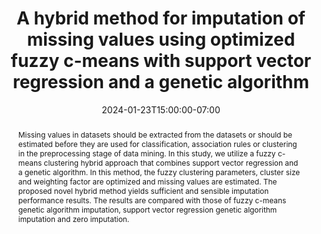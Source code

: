 ---
# Documentation: https://wowchemy.com/docs/managing-content/

title: "A hybrid method for imputation of missing values using optimized fuzzy c-means with support vector regression and a genetic algorithm"
event: EMIL Spring'24 Seminars
event_url:
location: Health Futures Center, ASU
address:
  street:
  city:
  region:
  postcode:
  country:
summary: This presentation discusses missing data imputation through fuzzy c-means clustering.
abstract: Missing values in datasets should be extracted from the datasets or should be estimated before they are used for classification, association rules or clustering in the preprocessing stage of data mining. In this study, we utilize a fuzzy c-means clustering hybrid approach that combines support vector regression and a genetic algorithm. In this method, the fuzzy clustering parameters, cluster size and weighting factor are optimized and missing values are estimated. The proposed novel hybrid method yields sufficient and sensible imputation performance results. The results are compared with those of fuzzy c-means genetic algorithm imputation, support vector regression genetic algorithm imputation and zero imputation.

# Talk start and end times.
#   End time can optionally be hidden by prefixing the line with `#`.
date: 2024-01-23T15:00:00-07:00
date_end: 2024-01-23T16:00:00-07:00
all_day: false

# Schedule page publish date (NOT event date).
publishDate: 2024-01-23T16:50:20-07:00

authors: [saman-khamesian]
tags: []

# Is this a featured event? (true/false)
featured: false

# Featured image
# To use, add an image named `featured.jpg/png` to your page's folder. 
# Focal points: Smart, Center, TopLeft, Top, TopRight, Left, Right, BottomLeft, Bottom, BottomRight.
image:
  caption: ""
  focal_point: ""
  preview_only: false

# Custom links (optional).
#   Uncomment and edit lines below to show custom links.
# links:
# - name: Follow
#   url: https://twitter.com
#   icon_pack: fab
#   icon: twitter

# Optional filename of your slides within your event's folder or a URL.
url_slides: slides.pdf

url_code:
url_pdf: "https://www.sciencedirect.com/science/article/abs/pii/S0020025513000789"
url_video:

# Markdown Slides (optional).
#   Associate this event with Markdown slides.
#   Simply enter your slide deck's filename without extension.
#   E.g. `slides = "example-slides"` references `content/slides/example-slides.md`.
#   Otherwise, set `slides = ""`.
slides: ""

# Projects (optional).
#   Associate this post with one or more of your projects.
#   Simply enter your project's folder or file name without extension.
#   E.g. `projects = ["internal-project"]` references `content/project/deep-learning/index.md`.
#   Otherwise, set `projects = []`.
projects: []
---